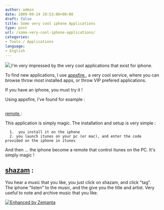 ```yaml
---
author: admin
date: 2009-09-24 19:53:00+00:00
draft: false
title: Some very cool iphone Applications
type: post
url: /some-very-cool-iphone-applications/
categories:
- Tools / Applications
language:
- English
---
```


[![](http://farm3.static.flickr.com/2543/3950473099_333a2b8067.jpg)
](http://www.flickr.com/photos/34912057@N03/3950473099)I'm very impressed by the very cool applications that exist for iphone.


To find new applications, I use [appsfire ](http://www.appsfire.com/), a very cool service, where you can browse throw most installed apps, or throw VIP prefered applications.

If you have an iphone, you must try it !

Using appsfire, I've found for example :


## 
[remote ](http://www.apple.com/itunes/remote/):


This application is simply magic. The installation and setup is very simple :



	  1.  you install it on the iphone
	  2. you launch itunes on your pc (or mac), and enter the code provided on the iphone in itunes

And then ... the iphone become a remote that control itunes on the PC. It's simply magic !


## [shazam](http://www.shazam.com/music/web/pages/iphone.html) :


You hear a music that you like, you just click on shazam, and click "tag". The iphone "listen" to the music, and the give you the title and artist. Very useful to note and archive music that you like.


[![Enhanced by Zemanta](http://img.zemanta.com/zemified_a.png?x-id=dbfb2fd2-f101-86f9-a142-b6d13242c34f)
](http://www.zemanta.com/)
